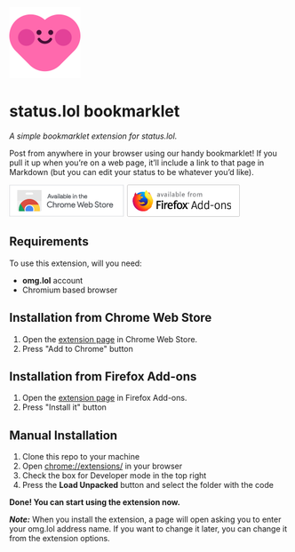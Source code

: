 <img src="./icon.png" height="128">

# status.lol bookmarklet
*A simple bookmarklet extension for status.lol.*

Post from anywhere in your browser using our handy bookmarklet! If you pull it up when you’re on a web page, it’ll include a link to that page in Markdown (but you can edit your status to be whatever you’d like). 

[![Chrome Web Store](https://raw.githubusercontent.com/edizbaha/status.lol-bookmarklet/main/assets/chrome.png)](https://chrome.google.com/webstore/detail/statuslol-bookmarklet/hgoghgphedokmpgipdgbckpjnicdmflb)
[![Firefox Add-ons](https://raw.githubusercontent.com/edizbaha/status.lol-bookmarklet/main/assets/firefox.png)](https://addons.mozilla.org/addon/status-lol-bookmarklet)

## Requirements
To use this extension, will you need:
* **omg.lol** account
* Chromium based browser
 
## Installation from Chrome Web Store
1. Open the [extension page](https://chrome.google.com/webstore/detail/statuslol-bookmarklet/hgoghgphedokmpgipdgbckpjnicdmflb) in Chrome Web Store.
2. Press "Add to Chrome" button

## Installation from Firefox Add-ons
1. Open the [extension page](https://addons.mozilla.org/addon/status-lol-bookmarklet) in Firefox Add-ons.
2. Press "Install it" button

## Manual Installation
1. Clone this repo to your machine
2. Open [chrome://extensions/](chrome://extensions/) in your browser
3. Check the box for Developer mode in the top right
4. Press the __Load Unpacked__ button and select the folder with the code

**Done! You can start using the extension now.**

***Note:*** When you install the extension, a page will open asking you to enter your omg.lol address name. If you want to change it later, you can change it from the extension options.
